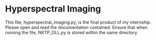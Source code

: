 # Hyperspectral Imaging

This file, hyperspectral_imaging.py, is the final product of my internship. Please open and read the documentation contained. Ensure that when running the file, NKTP_DLL.py is stored within the same directory.

